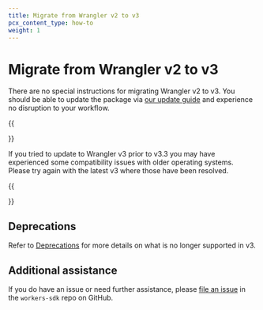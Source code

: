 ```yaml
---
title: Migrate from Wrangler v2 to v3
pcx_content_type: how-to
weight: 1
---
```


# Migrate from Wrangler v2 to v3

There are no special instructions for migrating Wrangler v2 to v3. You should be able to update the package via [our update guide](/workers/wrangler/install-and-update/#update-wrangler) and experience no disruption to your workflow.

{{<Aside type="note">}}

If you tried to update to Wrangler v3 prior to v3.3 you may have experienced some compatibility issues with older operating systems. Please try again with the latest v3 where those have been resolved.

{{</Aside>}}

## Deprecations

Refer to [Deprecations](/workers/wrangler/deprecations/#wrangler-v3) for more details on what is no longer supported in v3.

## Additional assistance

If you do have an issue or need further assistance, please [file an issue](https://github.com/cloudflare/workers-sdk/issues/new/choose) in the `workers-sdk` repo on GitHub.
